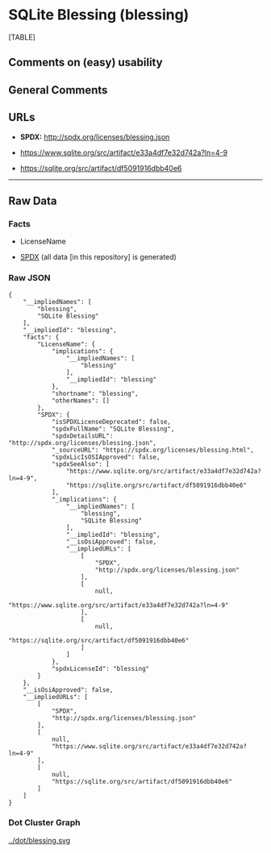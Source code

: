 SQLite Blessing (blessing)
==========================

[TABLE]

Comments on (easy) usability
----------------------------

General Comments
----------------

URLs
----

-   **SPDX:** http://spdx.org/licenses/blessing.json

-   https://www.sqlite.org/src/artifact/e33a4df7e32d742a?ln=4-9

-   https://sqlite.org/src/artifact/df5091916dbb40e6

------------------------------------------------------------------------

Raw Data
--------

### Facts

-   LicenseName

-   [SPDX](https://spdx.org/licenses/blessing.html "SPDX") (all data
    \[in this repository\] is generated)

### Raw JSON

    {
        "__impliedNames": [
            "blessing",
            "SQLite Blessing"
        ],
        "__impliedId": "blessing",
        "facts": {
            "LicenseName": {
                "implications": {
                    "__impliedNames": [
                        "blessing"
                    ],
                    "__impliedId": "blessing"
                },
                "shortname": "blessing",
                "otherNames": []
            },
            "SPDX": {
                "isSPDXLicenseDeprecated": false,
                "spdxFullName": "SQLite Blessing",
                "spdxDetailsURL": "http://spdx.org/licenses/blessing.json",
                "_sourceURL": "https://spdx.org/licenses/blessing.html",
                "spdxLicIsOSIApproved": false,
                "spdxSeeAlso": [
                    "https://www.sqlite.org/src/artifact/e33a4df7e32d742a?ln=4-9",
                    "https://sqlite.org/src/artifact/df5091916dbb40e6"
                ],
                "_implications": {
                    "__impliedNames": [
                        "blessing",
                        "SQLite Blessing"
                    ],
                    "__impliedId": "blessing",
                    "__isOsiApproved": false,
                    "__impliedURLs": [
                        [
                            "SPDX",
                            "http://spdx.org/licenses/blessing.json"
                        ],
                        [
                            null,
                            "https://www.sqlite.org/src/artifact/e33a4df7e32d742a?ln=4-9"
                        ],
                        [
                            null,
                            "https://sqlite.org/src/artifact/df5091916dbb40e6"
                        ]
                    ]
                },
                "spdxLicenseId": "blessing"
            }
        },
        "__isOsiApproved": false,
        "__impliedURLs": [
            [
                "SPDX",
                "http://spdx.org/licenses/blessing.json"
            ],
            [
                null,
                "https://www.sqlite.org/src/artifact/e33a4df7e32d742a?ln=4-9"
            ],
            [
                null,
                "https://sqlite.org/src/artifact/df5091916dbb40e6"
            ]
        ]
    }

### Dot Cluster Graph

[../dot/blessing.svg](../dot/blessing.svg "../dot/blessing.svg")
